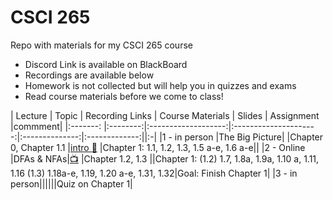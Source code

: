 # CSCI 265
 Repo with materials for my CSCI 265 course

- Discord Link is available on BlackBoard
- Recordings are available below
- Homework is not collected but will help you in quizzes and exams
- Read course materials before we come to class!


| Lecture       |   Topic  |   Recording Links   |   Course Materials    |    Slides      |   Assignment  |commment| 
|:-------:      |:--------:|:-------------------:|:---------------------:|:--------------:|:-------------:||:-|
|1 - in person  |The Big Picture|                |Chapter 0, Chapter 1.1 |[intro :book:](https://github.com/ArielAvshalom/CSCI-265/blob/main/Presentations/CSCI%20265%20Lecture%201%20Introduction.pptx)                |Chapter 1: 1.1, 1.2, 1.3, 1.5 a-e, 1.6 a-e||
|2 - Online     |DFAs & NFAs|[:tv:](example.com) |Chapter 1.2, 1.3       ||Chapter 1: (1.2) 1.7, 1.8a, 1.9a, 1.10 a, 1.11, 1.16 (1.3) 1.18a-e, 1.19, 1.20 a-e, 1.31, 1.32|Goal: Finish Chapter 1|
|3 - in person||||||Quiz on Chapter 1|